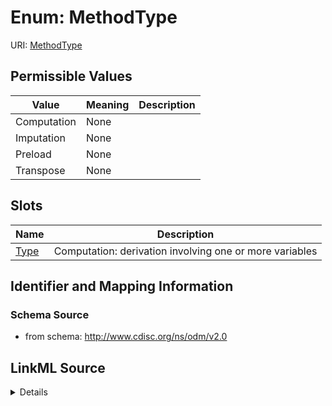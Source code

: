 # Enum: MethodType



URI: [MethodType](MethodType)

## Permissible Values

| Value | Meaning | Description |
| --- | --- | --- |
| Computation | None |  |
| Imputation | None |  |
| Preload | None |  |
| Transpose | None |  |




## Slots

| Name | Description |
| ---  | --- |
| [Type](Type.md) | Computation: derivation involving one or more variables |






## Identifier and Mapping Information







### Schema Source


* from schema: http://www.cdisc.org/ns/odm/v2.0




## LinkML Source

<details>
```yaml
name: MethodType
from_schema: http://www.cdisc.org/ns/odm/v2.0
rank: 1000
permissible_values:
  Computation:
    text: Computation
    is_a: MethodType
  Imputation:
    text: Imputation
    is_a: MethodType
  Preload:
    text: Preload
    is_a: MethodType
  Transpose:
    text: Transpose
    is_a: MethodType

```
</details>
